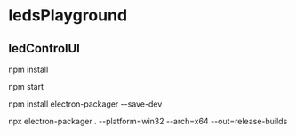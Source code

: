 # ledsPlayground

## ledControlUI
npm install 

npm start

npm install electron-packager --save-dev

npx electron-packager . --platform=win32 --arch=x64 --out=release-builds

